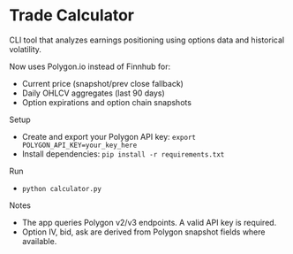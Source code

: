 # Trade Calculator

CLI tool that analyzes earnings positioning using options data and historical volatility.

Now uses Polygon.io instead of Finnhub for:
- Current price (snapshot/prev close fallback)
- Daily OHLCV aggregates (last 90 days)
- Option expirations and option chain snapshots

Setup
- Create and export your Polygon API key: `export POLYGON_API_KEY=your_key_here`
- Install dependencies: `pip install -r requirements.txt`

Run
- `python calculator.py`

Notes
- The app queries Polygon v2/v3 endpoints. A valid API key is required.
- Option IV, bid, ask are derived from Polygon snapshot fields where available.
